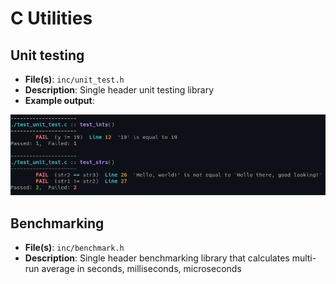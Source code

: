 
# C Utilities

## Unit testing
- __File(s)__:  `inc/unit_test.h`
- __Description__:  Single header unit testing library
- __Example output__:

<p align="center"><img margin-left="auto" src="./images/unit_test.png"></p>

## Benchmarking
- __File(s)__:  `inc/benchmark.h`
- __Description__:  Single header benchmarking library that calculates multi-run average in seconds, milliseconds, microseconds

